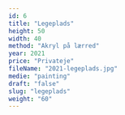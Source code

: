 ```yaml
---
id: 6
title: "Legeplads"
height: 50
width: 40
method: "Akryl på lærred"
year: 2021
price: "Privateje"
fileName: "2021-legeplads.jpg"
medie: "painting"
draft: "false"
slug: "legeplads"
weight: "60"
---
```


